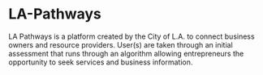 # LA-Pathways
LA Pathways is a platform created by the City of L.A. to connect business owners and resource providers. User(s) are taken through an initial assessment that runs through an algorithm allowing entrepreneurs the opportunity to seek services and business information.
